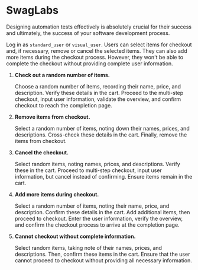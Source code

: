 # SwagLabs
Designing automation tests effectively is absolutely crucial for their success and ultimately, the success of your software development process.

Log in as `standard_user` or `visual_user`. Users can select items for checkout and, if necessary, remove or cancel the selected items. They can also add more items during the checkout process. However, they won't be able to complete the checkout without providing complete user information.

1. **Check out a random number of items.**
    
    Choose a random number of items, recording their name, price, and description. Verify these details in the cart. Proceed to the multi-step checkout, input user information, validate the overview, and confirm checkout to reach the completion page.
    
2. **Remove items from checkout.**
    
    Select a random number of items, noting down their names, prices, and descriptions. Cross-check these details in the cart. Finally, remove the items from checkout.
    
3. **Cancel the checkout.**
    
    Select random items, noting names, prices, and descriptions. Verify these in the cart. Proceed to multi-step checkout, input user information, but cancel instead of confirming. Ensure items remain in the cart.
    
4. **Add more items during checkout.**
    
    Select a random number of items, noting their name, price, and description. Confirm these details in the cart. Add additional items, then proceed to checkout. Enter the user information, verify the overview, and confirm the checkout process to arrive at the completion page.
    
5. **Cannot checkout without complete information.**
    
    Select random items, taking note of their names, prices, and descriptions. Then, confirm these items in the cart. Ensure that the user cannot proceed to checkout without providing all necessary information.
